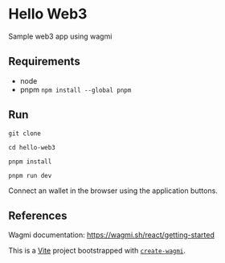 # Hello Web3

Sample web3 app using wagmi

## Requirements

- node
- pnpm `npm install --global pnpm`

## Run

`git clone`

`cd hello-web3`

`pnpm install`

`pnpm run dev`

Connect an wallet in the browser using the application buttons.

## References

Wagmi documentation:
https://wagmi.sh/react/getting-started

This is a [Vite](https://vitejs.dev) project bootstrapped with [`create-wagmi`](https://github.com/wevm/wagmi/tree/main/packages/create-wagmi).
